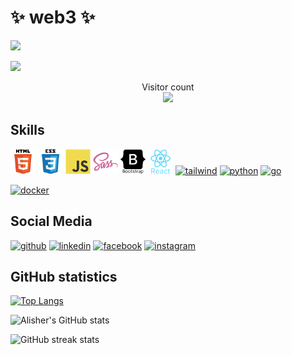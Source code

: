 # ✨ web3 ✨

![](https://media0.giphy.com/media/3otPorWLQJq5GmHRtu/giphy.gif)

<a href=#><img src="contributions.svg"></a>

<p align="center"> 
  Visitor count<br>
  <img src="https://profile-counter.glitch.me/alisherweb3/count.svg" />
</p>


## Skills

<p align="left">
  <a href="https://www.w3.org/html/" target="_blank" rel="noreferrer"><img src="https://raw.githubusercontent.com/devicons/devicon/master/icons/html5/html5-original-wordmark.svg" alt="html5" width="40" height="40"/></a>
  <a href="https://www.w3schools.com/css/" target="_blank" rel="noreferrer"><img src="https://raw.githubusercontent.com/devicons/devicon/master/icons/css3/css3-original-wordmark.svg" alt="css3" width="40" height="40"/></a>
  <a href="https://developer.mozilla.org/en-US/docs/Web/JavaScript" target="_blank" rel="noreferrer"><img src="https://raw.githubusercontent.com/devicons/devicon/master/icons/javascript/javascript-original.svg" alt="javascript" width="40" height="40"/></a>
  <a href="https://sass-lang.com" target="_blank" rel="noreferrer"><img src="https://raw.githubusercontent.com/devicons/devicon/master/icons/sass/sass-original.svg" alt="sass" width="40" height="40"/></a>
  <a href="https://getbootstrap.com" target="_blank" rel="noreferrer"><img src="https://raw.githubusercontent.com/devicons/devicon/master/icons/bootstrap/bootstrap-plain-wordmark.svg" alt="bootstrap" width="40" height="40"/></a>
  <a href="https://reactjs.org/" target="_blank" rel="noreferrer"><img src="https://raw.githubusercontent.com/devicons/devicon/master/icons/react/react-original-wordmark.svg" alt="react" width="40" height="40"/></a>
  <a href="https://tailwindcss.com/" target="_blank" rel="noreferrer"><img src="https://www.vectorlogo.zone/logos/tailwindcss/tailwindcss-icon.svg" alt="tailwind" width="40" height="40"/></a>
  <a href="https://python.org" target="_blank" rel="noreferrer"><img src="https://www.vectorlogo.zone/logos/python/python-icon.svg" alt="python" width="40" height="40"/></a>
  <a href="https://go.dev" target="_blank" rel="noreferrer"><img src="https://www.vectorlogo.zone/logos/golang/golang-icon.svg" alt="go" width="40" height="40"/></a>

  <a href="https://docker.com" target="_blank" rel="noreferrer"><img src="https://www.vectorlogo.zone/logos/docker/docker-icon.svg" alt="docker" width="40" height="40"/></a>

</p>

## Social Media

[<img src='https://cdn.jsdelivr.net/npm/simple-icons@3.0.1/icons/github.svg' alt='github' height='40'>](https://github.com/alisherweb3)  [<img src='https://cdn.jsdelivr.net/npm/simple-icons@3.0.1/icons/linkedin.svg' alt='linkedin' height='40'>](https://www.linkedin.com/in/)  [<img src='https://cdn.jsdelivr.net/npm/simple-icons@3.0.1/icons/facebook.svg' alt='facebook' height='40'>](https://www.facebook.com/)  [<img src='https://cdn.jsdelivr.net/npm/simple-icons@3.0.1/icons/instagram.svg' alt='instagram' height='40'>](https://www.instagram.com/alisherweb3/)  


## GitHub statistics

[![Top Langs](https://github-readme-stats.vercel.app/api/top-langs/?username=Alisherweb3&theme=dark)](https://github.com/anuraghazra/github-readme-stats)

![Alisher's GitHub stats](https://github-readme-stats.vercel.app/api?username=Alisherweb3&show_icons=true&theme=dark&count_private=true)  

![GitHub streak stats](https://github-readme-streak-stats.herokuapp.com/?user=alisherweb3&theme=dark)  
